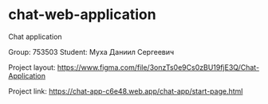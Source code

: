 # chat-web-application
Chat application

Group: 753503
Student: Муха Даниил Сергеевич

Project layout: https://www.figma.com/file/3onzTs0e9Cs0zBU19fjE3Q/Chat-Application

Project link: https://chat-app-c6e48.web.app/chat-app/start-page.html
